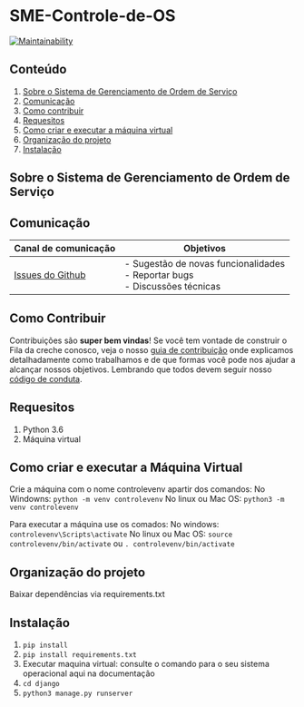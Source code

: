 # SME-Controle-de-OS

[![Maintainability](https://api.codeclimate.com/v1/badges/7d34f4c49b56a7c38466/maintainability)](https://codeclimate.com/github/prefeiturasp/SME-Controle-de-OS)



## Conteúdo

1. [Sobre o Sistema de Gerenciamento de Ordem de Serviço](#sobre-o-sistema-de-gerenciamento-de-ordem-de-serviço)
2. [Comunicação](#Comunicação)
3. [Como contribuir](#como-contribuir)
4. [Requesitos](#requesitos)
5. [Como criar e executar a máquina virtual](#como-criar-e-executar-a-máquina-virtual)
6. [Organização do projeto](#organização-do-projeto)
7. [Instalação](#instalação)


## Sobre o Sistema de Gerenciamento de Ordem de Serviço


## Comunicação

| Canal de comunicação | Objetivos |
|----------------------|-----------|
| [Issues do Github](https://github.com/prefeiturasp/SME-Controle-de-OS/issues) | - Sugestão de novas funcionalidades<br> - Reportar bugs<br> - Discussões técnicas |


## Como Contribuir

Contribuições são **super bem vindas**! Se você tem vontade de construir o
Fila da creche conosco, veja o nosso [guia de contribuição](./CONTRIBUTING.md)
onde explicamos detalhadamente como trabalhamos e de que formas você pode nos
ajudar a alcançar nossos objetivos. Lembrando que todos devem seguir 
nosso [código de conduta](./CODEOFCONDUCT.md).


## Requesitos
 
1. Python 3.6
2. Máquina virtual 
 
## Como criar e executar a Máquina Virtual

Crie a máquina com o nome controlevenv apartir dos comandos:
No Windowns: `python -m venv controlevenv`
No linux ou Mac OS: `python3 -m venv controlevenv`

Para executar a máquina use os comados:
No windows: `controlevenv\Scripts\activate`
No linux ou Mac OS: `source controlevenv/bin/activate` ou `. controlevenv/bin/activate`


## Organização do projeto

Baixar dependências via requirements.txt


## Instalação

1. `pip install`
2. `pip install requirements.txt`
3.  Executar maquina virtual: consulte o comando para o seu sistema operacional aqui na documentação
4. `cd django`
5. `python3 manage.py runserver`


